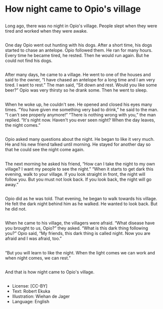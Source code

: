 # How night came to Opio's village

##
Long ago, there was no night in
Opio's village.
People slept when they were tired
and worked when they were awake.

##
One day Opio went out hunting with
his dogs. After a short time, his
dogs started to chase an antelope.
Opio followed them. He ran for
many hours.
Every time he became tired, he
rested. Then he would run again.
But he could not find his dogs.

##
After many days, he came to a
village. He went to one of the
houses and said to the owner, “I
have chased an antelope for a long
time and I am very tired. I want to
rest.”
The man said, “Sit down and rest.
Would you like some beer?”
Opio was very thirsty so he drank
some. Then he went to sleep.

##
When he woke up, he couldn't see.
He opened and closed his eyes
many times.
“You have given me something very
bad to drink,” he said to the man. “I
can't see properly anymore!”
“There is nothing wrong with you,”
the man replied. “It's night now.
Haven't you ever seen night? When
the day leaves, the night comes.”

##
Opio asked many questions about
the night. He began to like it very
much.
He and his new friend talked until
morning.
He stayed for another day so that
he could see the night come again.

##
The next morning he asked his
friend,
“How can I take the night to my
own village? I want my people to
see the night.”
“When it starts to get dark this
evening, walk to your village. If you
look straight in front, the night will
follow you. But you must not look
back. If you look back, the night will
go away.”

##
Opio did as he was told. That
evening, he began to walk towards
his village.
He felt the dark night behind him as
he walked.
He wanted to look back.
But he did not.

##
When he came to his village, the
villagers were afraid.
“What disease have you brought to
us, Opio?” they asked. “What is this
dark thing following you?”
Opio said, “My friends, this dark
thing is called night. Now you are
afraid and I was afraid, too.”

##
“But you will learn to like the night.
When the light comes we can work
and when night comes, we can
rest.”

##
And that is how night came to Opio's village.

##
* License: [CC-BY]
* Text: Robert Ekuka
* Illustration: Wiehan de Jager
* Language: English
